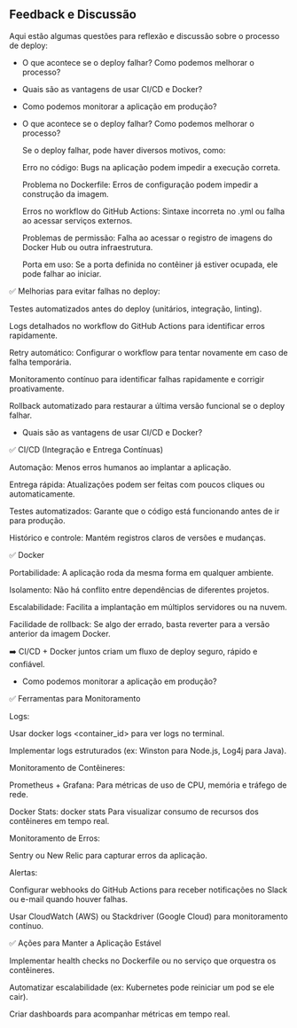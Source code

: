 ## Feedback e Discussão

Aqui estão algumas questões para reflexão e discussão sobre o processo de deploy:

- O que acontece se o deploy falhar? Como podemos melhorar o processo?
- Quais são as vantagens de usar CI/CD e Docker?
- Como podemos monitorar a aplicação em produção?

- O que acontece se o deploy falhar? Como podemos melhorar o processo?

  Se o deploy falhar, pode haver diversos motivos, como:

  Erro no código: Bugs na aplicação podem impedir a execução correta.

  Problema no Dockerfile: Erros de configuração podem impedir a construção da imagem.

  Erros no workflow do GitHub Actions: Sintaxe incorreta no .yml ou falha ao acessar serviços externos.

  Problemas de permissão: Falha ao acessar o registro de imagens do Docker Hub ou outra infraestrutura.

  Porta em uso: Se a porta definida no contêiner já estiver ocupada, ele pode falhar ao iniciar.

✅ Melhorias para evitar falhas no deploy:

   Testes automatizados antes do deploy (unitários, integração, linting).

   Logs detalhados no workflow do GitHub Actions para identificar erros rapidamente.

   Retry automático: Configurar o workflow para tentar novamente em caso de falha temporária.

   Monitoramento contínuo para identificar falhas rapidamente e corrigir proativamente.

   Rollback automatizado para restaurar a última versão funcional se o deploy falhar.

- Quais são as vantagens de usar CI/CD e Docker?

✅ CI/CD (Integração e Entrega Contínuas)

   Automação: Menos erros humanos ao implantar a aplicação.

   Entrega rápida: Atualizações podem ser feitas com poucos cliques ou automaticamente.

   Testes automatizados: Garante que o código está funcionando antes de ir para produção.

   Histórico e controle: Mantém registros claros de versões e mudanças.

✅ Docker

   Portabilidade: A aplicação roda da mesma forma em qualquer ambiente.

   Isolamento: Não há conflito entre dependências de diferentes projetos.

   Escalabilidade: Facilita a implantação em múltiplos servidores ou na nuvem.

   Facilidade de rollback: Se algo der errado, basta reverter para a versão anterior da imagem Docker.

  ➡️ CI/CD + Docker juntos criam um fluxo de deploy seguro, rápido e confiável.

- Como podemos monitorar a aplicação em produção?

 ✅ Ferramentas para Monitoramento

   Logs:

   Usar docker logs <container_id> para ver logs no terminal.

   Implementar logs estruturados (ex: Winston para Node.js, Log4j para Java).

   Monitoramento de Contêineres:

   Prometheus + Grafana: Para métricas de uso de CPU, memória e tráfego de rede.

   Docker Stats: 
    docker stats
   Para visualizar consumo de recursos dos contêineres em tempo real.

  Monitoramento de Erros:

  Sentry ou New Relic para capturar erros da aplicação.

  Alertas:

  Configurar webhooks do GitHub Actions para receber notificações no Slack ou e-mail quando houver falhas.

  Usar CloudWatch (AWS) ou Stackdriver (Google Cloud) para monitoramento contínuo.

✅ Ações para Manter a Aplicação Estável

  Implementar health checks no Dockerfile ou no serviço que orquestra os contêineres.

  Automatizar escalabilidade (ex: Kubernetes pode reiniciar um pod se ele cair).

  Criar dashboards para acompanhar métricas em tempo real.
